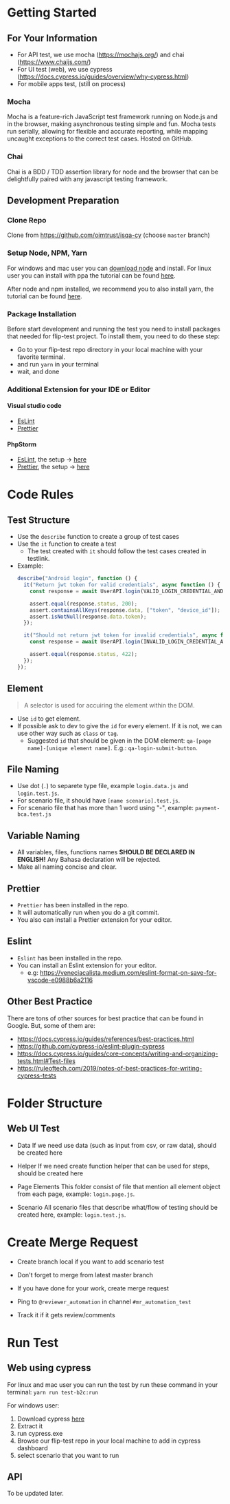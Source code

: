 # Getting Started
## For Your Information
- For API test, we use mocha (https://mochajs.org/) and chai (https://www.chaijs.com/)
- For UI test (web), we use cypress (https://docs.cypress.io/guides/overview/why-cypress.html)
- For mobile apps test, (still on process)

### Mocha
Mocha is a feature-rich JavaScript test framework running on Node.js and in the browser, making asynchronous testing simple and fun. Mocha tests run serially, allowing for flexible and accurate reporting, while mapping uncaught exceptions to the correct test cases. Hosted on GitHub.

### Chai
Chai is a BDD / TDD assertion library for node and the browser that can be delightfully paired with any javascript testing framework.

## Development Preparation

### Clone Repo
Clone from https://github.com/oimtrust/isqa-cy (choose `master` branch)

### Setup Node, NPM, Yarn
For windows and mac user you can [download node](https://nodejs.org/en/) and install.
For linux user you can install with ppa the tutorial can be found [here](https://www.digitalocean.com/community/tutorials/how-to-install-node-js-on-ubuntu-18-04).

After node and npm installed, we recommend you to also install yarn, the tutorial can be found [here](https://classic.yarnpkg.com/en/docs/install).

### Package Installation
Before start development and running the test you need to install packages that needed for flip-test project. To install them, you need to do these step: 
- Go to your flip-test repo directory in your local machine with your favorite terminal.
- and run `yarn` in your terminal
- wait, and done

### Additional Extension for your IDE or Editor
#### Visual studio code
- [EsLint](https://marketplace.visualstudio.com/items?itemName=dbaeumer.vscode-eslint)
- [Prettier](https://marketplace.visualstudio.com/items?itemName=esbenp.prettier-vscode)

#### PhpStorm
- [EsLint](https://plugins.jetbrains.com/plugin/7494-eslint), the setup -> [here](https://www.jetbrains.com/help/phpstorm/eslint.html)
- [Prettier](https://plugins.jetbrains.com/plugin/10456-prettier), the setup -> [here](https://www.jetbrains.com/help/phpstorm/prettier.html)

# Code Rules

## Test Structure

- Use the `describe` function to create a group of test cases
- Use the `it` function to create a test
  - The test created with `it` should follow the test cases created in testlink.
- Example:
  ```js
  describe("Android login", function () {
    it("Return jwt token for valid credentials", async function () {
      const response = await UserAPI.login(VALID_LOGIN_CREDENTIAL_ANDROID);

      assert.equal(response.status, 200);
      assert.containsAllKeys(response.data, ["token", "device_id"]);
      assert.isNotNull(response.data.token);
    });

    it("Should not return jwt token for invalid credentials", async function () {
      const response = await UserAPI.login(INVALID_LOGIN_CREDENTIAL_ANDROID);

      assert.equal(response.status, 422);
    });
  });
  ```

## Element

> A selector is used for accuiring the element within the DOM.

- Use `id` to get element.
- If possible ask to dev to give the `id` for every element. If it is not, we can use other way such as `class` or `tag`.
	- Suggested `id` that should be given in the DOM element: `qa-[page name]-[unique element name]`. E.g.: `qa-login-submit-button`.


## File Naming
- Use dot (`.`) to separete type file, example `login.data.js` and `login.test.js`.
- For scenario file, it should have `[name scenario].test.js`.
- For scenario file that has more than 1 word using "-", example: `payment-bca.test.js`

## Variable Naming
- All variables, files, functions names **SHOULD BE DECLARED IN ENGLISH!** Any Bahasa declaration will be rejected.
- Make all naming concise and clear.

## Prettier
- `Prettier` has been installed in the repo.
- It will automatically run when you do a git commit.
- You also can install a Prettier extension for your editor.

## Eslint
- `Eslint` has been installed in the repo.
- You can install an Eslint extension for your editor.
	- e.g: https://veneciacalista.medium.com/eslint-format-on-save-for-vscode-e0988b6a2116
  
## Other Best Practice
There are tons of other sources for best practice that can be found in Google. But, some of them are:
- https://docs.cypress.io/guides/references/best-practices.html
- https://github.com/cypress-io/eslint-plugin-cypress
- https://docs.cypress.io/guides/core-concepts/writing-and-organizing-tests.html#Test-files
- https://ruleoftech.com/2019/notes-of-best-practices-for-writing-cypress-tests


# Folder Structure
## Web UI Test

- Data
  If we need use data (such as input from csv, or raw data), should be created here

- Helper
  If we need create function helper that can be used for steps, should be created here

- Page Elements
	This folder consist of file that mention all element object from each page, example: `login.page.js`.
  
- Scenario
  All scenario files that describe what/flow of testing should be created here, example: `login.test.js`.
  


  

# Create Merge Request

- Create branch local if you want to add scenario test

- Don't forget to merge from latest master branch

- If you have done for your work, create merge request

- Ping to `@reviewer_automation` in channel `#mr_automation_test`

- Track it if it gets review/comments


# Run Test
## Web using cypress
For linux and mac user you can run the test by run these command in your terminal:
`yarn run test-b2c:run`

For windows user:
1. Download cypress [here](https://download.cypress.io/desktop)
2. Extract it
3. run cypress.exe
4. Browse our flip-test repo in your local machine to add in cypress dashboard
5. select scenario that you want to run

## API

To be updated later.